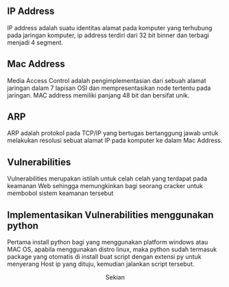 
## IP Address

IP address adalah suatu identitas alamat pada komputer yang terhubung pada jaringan komputer, ip address terdiri dari 32 bit binner dan terbagi menjadi 4 segment. <br>


## Mac Address

Media Access Control adalah pengimplementasian dari sebuah alamat jaringan dalam 7 lapisan OSI dan mempresentasikan node tertentu pada jaringan. MAC address memiliki panjang 48 bit dan bersifat unik.<br>


## ARP

ARP adalah protokol pada TCP/IP yang bertugas bertanggung jawab untuk melakukan resolusi sebuat alamat IP pada komputer ke dalam Mac Address.<br>


## Vulnerabilities

Vulnerabilities merupakan istilah untuk celah celah yang terdapat pada keamanan Web sehingga memungkinkan bagi seorang cracker untuk membobol sistem keamanan tersebut <br>


## Implementasikan Vulnerabilities menggunakan python

Pertama install python bagi yang menggunakan platform windows atau  MAC OS, apabila menggunakan distro linux, maka python sudah termasuk package yang otomatis di install buat script dengan extensi py untuk menyerang Host ip yang dituju, kemudian jalankan script tersebut.<br>

<p align="center">
Sekian
</p>




